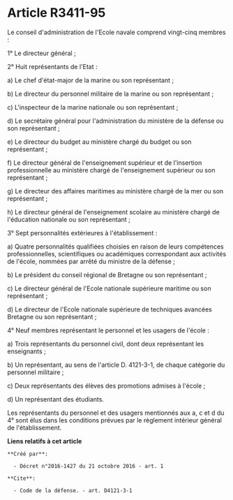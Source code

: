 # Article R3411-95

Le conseil d'administration de l'Ecole navale comprend vingt-cinq membres : 

1° Le directeur général ; 

2° Huit représentants de l'Etat : 

a) Le chef d'état-major de la marine ou son représentant ; 

b) Le directeur du personnel militaire de la marine ou son représentant ; 

c) L'inspecteur de la marine nationale ou son représentant ; 

d) Le secrétaire général pour l'administration du ministère de la défense ou son représentant ; 

e) Le directeur du budget au ministère chargé du budget ou son représentant ; 

f) Le directeur général de l'enseignement supérieur et de l'insertion professionnelle au ministère chargé de l'enseignement
supérieur ou son représentant ; 

g) Le directeur des affaires maritimes au ministère chargé de la mer ou son représentant ; 

h) Le directeur général de l'enseignement scolaire au ministère chargé de l'éducation nationale ou son représentant ; 

3° Sept personnalités extérieures à l'établissement : 

a) Quatre personnalités qualifiées choisies en raison de leurs compétences professionnelles, scientifiques ou académiques
correspondant aux activités de l'école, nommées par arrêté du ministre de la défense ; 

b) Le président du conseil régional de Bretagne ou son représentant ; 

c) Le directeur général de l'Ecole nationale supérieure maritime ou son représentant ; 

d) Le directeur de l'Ecole nationale supérieure de techniques avancées Bretagne ou son représentant ; 

4° Neuf membres représentant le personnel et les usagers de l'école : 

a) Trois représentants du personnel civil, dont deux représentant les enseignants ; 

b) Un représentant, au sens de l'article D. 4121-3-1, de chaque catégorie du personnel militaire ; 

c) Deux représentants des élèves des promotions admises à l'école ; 

d) Un représentant des étudiants. 

Les représentants du personnel et des usagers mentionnés aux a, c et d du 4° sont élus dans les conditions prévues par le
règlement intérieur général de l'établissement.

**Liens relatifs à cet article**

	**Créé par**:

	  - Décret n°2016-1427 du 21 octobre 2016 - art. 1

	**Cite**:

	  - Code de la défense. - art. D4121-3-1
